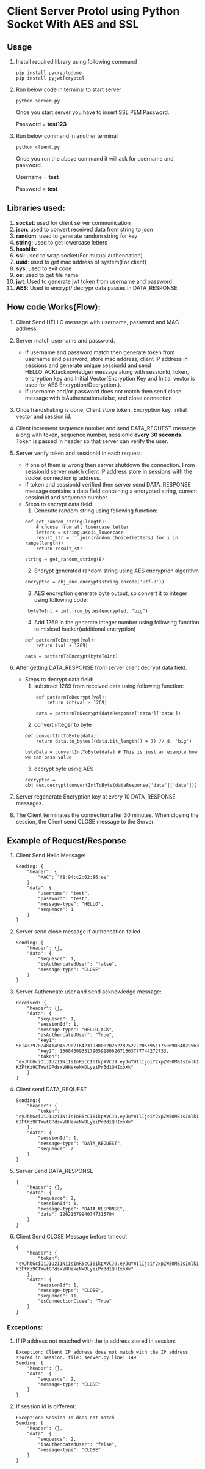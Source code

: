 # Client Server Protol using Python Socket With AES and SSL

## Usage
1. Install required library using following command
    ```
    pip install pycryptodome
    pip install pyjwt[crypto]
    ```
    
2. Run below code in terminal to start server
    ```
    python server.py
    ```
    Once you start server you have to insert SSL PEM Password. 

    Password = **test123**

3. Run below command in another terminal
    ```
    python client.py
    ```
    Once you run the above command it will ask for username and password.
    
    Username = **test**

    Password = **test**

## Libraries used:
1. **socket**: used for client server communication
2. **json**: used to convert received data from string to json
3. **random**: used to generate random string for key
4. **string**: used to get lowercase letters
5. **hashlib**: 
6. **ssl**: used to wrap socket(For mutual authencation) 
7. **uuid**: used to get mac address of system(For client)
8. **sys**: used to exit code
9. **os**: used to get file name
10. **jwt**: Used to generate jwt token from username and password
11. **AES**: Used to encrypt/ decrypr data passes in DATA_RESPONSE

## How code Works(Flow):
1. Client Send HELLO message with username, password and MAC address

2. Server match username and password.
    - If username and password match then  generate token from username and password, store mac address, client IP address in sessions and generate unique sessionId and send HELLO_ACK(acknowledge) message along with sessionId, token, encryption key and Initial Vector(Encryption Key and Initial vector is used for AES Encryption/Decryption.).
    - if username and/or password does not match then send close message with isAuthencation=false, and close connection

3. Once handshaking is done, Client store token, Encryption key, initial vector and session id.

4. Client increment sequence number and send DATA_REQUEST message along with token, sequence number, sessionId **every 30 seconds**. Token is passed in header so that server can verify the user.

5. Server verify token and sessionId in each request. 
    - If one of them is wrong then server shutdown the connection. From sessionId server match client IP address store in sessions with the socket connection ip address.
    - If token and sessionId verified then server send DATA_RESPONSE message contains a data field containing a encrypted string, current sessionId and sequence number.
    - Steps to encrypt data field
        1. Generate random string using following function:
        ```
        def get_random_string(length):
            # choose from all lowercase letter
            letters = string.ascii_lowercase
            result_str = ''.join(random.choice(letters) for i in range(length))
            return result_str
        
        string = get_random_string(8)
        ```
        2. Encrypt generated random string using AES encryprion algorithm
        ```
        encrypted = obj_enc.encrypt(string.encode('utf-8'))
        ```
        3. AES encryption generate byte output, so convert it to integer using following code:
        ```
         byteToInt = int.from_bytes(encrypted, "big")
        ```
        4. Add 1269 in the generate integer number using following function to mislead hacker(additional encryption)
        ```
        def patternToEncrypt(val):
            return (val + 1269)
        
        data = patternToEncrypt(byteToInt)
        ```

6. After getting DATA_RESPONSE from server client decrypt data field.
    - Steps to decrypt data field:
        1. substract 1269 from received data using following function:
        ```
            def patternToDecrypt(val):
                return int(val - 1269)
            
            data = patternToDecrypt(dataResponse['data']['data'])
        ```
        2. convert integer to byte
        ```
        def convertIntToByte(data):
            return data.to_bytes((data.bit_length() + 7) // 8, 'big')

        byteData = convertIntToByte(data) # This is just an example how we can pass value
        ```
        3. decrypt byte using AES
        ```
        decrypted = obj_dec.decrypt(convertIntToByte(dataResponse['data']['data']))

        ```

6. Server regenerate Encryption key at every 10 DATA_RESPONSE messages.

7. The Client terminates the connection after 30 minutes. When closing the session, the Client send CLOSE message to the Server.

## Example of Request/Response

1. Client Send Hello Message:
    ```
    Sending: {
        "header": {
            "MAC": "f8:94:c2:02:86:ee"
        },
        "data": {
            "username": "test",       
            "password": "test",
            "message-type": "HELLO",
            "sequence": 1
        }
    }
    ```
2. Server send close message if authencation failed
    ```
    Sending: {
        "header": {},
        "data": {
            "sequesce": 1,
            "isAuthencatedUser": "false",
            "message-type": "CLOSE"
        }
    }
    ```

2. Server Authencate user and send acknowledge message:
    ```
    Received: {      
        "header": {},
        "data": {
            "sequesce": 1,
            "sessionId": 1,
            "message-type": "HELLO_ACK",
            "isAuthencatedUser": "True",
            "key1": 56143797824841494679021642319300020262282527220539511750690840295639543043255,        
            "key2": 156046093517905918062671563777744272733,
            "token": "eyJhbGciOiJIUzI1NiIsInR5cCI6IkpXVCJ9.eyJuYW1lIjoiY2xpZW50MSIsImlkIjoxfQ.-KZFtKz9CTWwtGPdsxVHHekeNxDLyeiPr3d1QHIxoXk"
        }
    }
    ```

3. Client send DATA_REQUEST 
    ```
    Sending:{
        "header": {
            "token": "eyJhbGciOiJIUzI1NiIsInR5cCI6IkpXVCJ9.eyJuYW1lIjoiY2xpZW50MSIsImlkIjoxfQ.-KZFtKz9CTWwtGPdsxVHHekeNxDLyeiPr3d1QHIxoXk"
        },
        "data": {
            "sessionId": 1,
            "message-type": "DATA_REQUEST",
            "sequence": 2
        }
    }
    ```
4. Server Send DATA_RESPONSE
    ```
    {
        "header": {},
        "data": {
            "sequesce": 2,
            "sessionId": 1,
            "message-type": "DATA_RESPONSE",
            "data": 12621679940747315704
        }
    }
    ```
5. Client Send CLOSE Message before timeout
    ```
    {
        "header": {
            "token": "eyJhbGciOiJIUzI1NiIsInR5cCI6IkpXVCJ9.eyJuYW1lIjoiY2xpZW50MSIsImlkIjoxfQ.-KZFtKz9CTWwtGPdsxVHHekeNxDLyeiPr3d1QHIxoXk"
        },
        "data": {
            "sessionId": 1,
            "message-type": "CLOSE",
            "sequence": 11,
            "isConnectionClose": "True"
        }
    }
    ```

### Exceptions:
1. If IP address not matched with the ip address stored in session:
    ```
    Exception: Client IP address does not match with the IP address stored in session. file: server.py line: 149
    Sending: {
        "header": {},
        "data": {
            "sequesce": 2,
            "message-type": "CLOSE"
        }
    }
    ```
2. If session id is different:
    ```
    Exception: Session Id does not match
    Sending: {
        "header": {},
        "data": {
            "sequesce": 2,
            "isAuthencatedUser": "false",
            "message-type": "CLOSE"
        }
    }
    ```